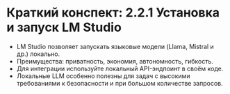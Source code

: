 # Краткий конспект: 2.2.1 Установка и запуск LM Studio

- LM Studio позволяет запускать языковые модели (Llama, Mistral и др.) локально.
- Преимущества: приватность, экономия, автономность, гибкость.
- Для интеграции используйте локальный API-эндпоинт в своём коде.
- Локальные LLM особенно полезны для задач с высокими требованиями к безопасности и при большом количестве запросов. 